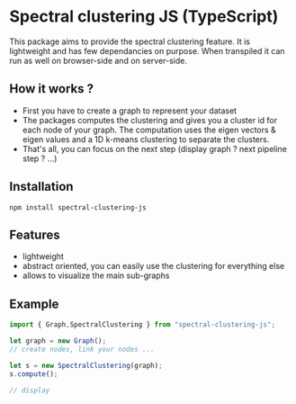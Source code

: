 # Spectral clustering JS (TypeScript)

This package aims to provide the spectral clustering feature. 
It is lightweight and has few dependancies on purpose. When transpiled it can run as well on browser-side and on server-side. 

## How it works ?

* First you have to create a graph to represent your dataset
* The packages computes the clustering and gives you a cluster id for each node of your graph. The computation uses the eigen vectors & eigen values and a 1D k-means clustering to separate the clusters. 
* That's all, you can focus on the next step (display graph ? next pipeline step ? ...)

## Installation
```
npm install spectral-clustering-js
```

## Features
* lightweight
* abstract oriented, you can easily use the clustering for everything else
* allows to visualize the main sub-graphs

## Example

```javascript
import { Graph,SpectralClustering } from "spectral-clustering-js";

let graph = new Graph();
// create nodes, link your nodes ...

let s = new SpectralClustering(graph);
s.compute();

// display

```

